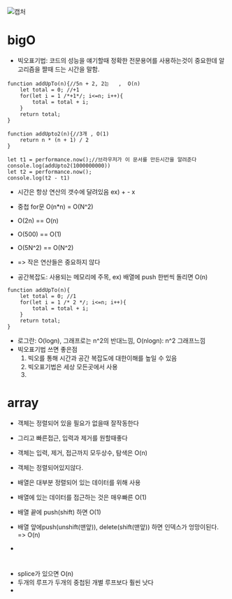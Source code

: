 ![캡처](https://user-images.githubusercontent.com/58182106/226663734-f1c15966-be00-4c87-b9b2-801d50e0588a.PNG)


# bigO

* 빅오표기법: 코드의 성능을 얘기할때 정확한 전문용어를 사용하는것이 중요한데 알고리즘을 짤때 드는 시간을 말함.  

```
function addUpTo(n){//5n + 2, 2는   ,  O(n)
    let total = 0; //+1
    for(let i = 1 /*+1*/; i<=n; i++){  
        total = total + i;
    }
    return total;
}

function addUpto2(n){//3개 , O(1)
    return n * (n + 1) / 2 
}
```
```
let t1 = performance.now();//브라우저가 이 문서를 만든시간을 알려준다
console.log(addUpto2(1000000000))
let t2 = performance.now();
console.log(t2 - t1)
```
* 시간은 항상 연산의 갯수에 달려있음 ex) + - x

* 중첩 for문 O(n*n) = O(N^2)
* O(2n) == O(n)
* O(500) == O(1)
* O(5N^2) == O(N^2)
* => 작은 연산들은 중요하지 않다

* 공간복잡도: 사용되는 메모리에 주목,  ex) 배열에 push 한번씩 돌리면 O(n)
```
function addUpTo(n){
    let total = 0; //1
    for(let i = 1 /* 2 */; i<=n; i++){  
        total = total + i;
    }
    return total;
}
``` 
* 로그란: O(logn), 그래프로는 n^2의 반대느낌, O(nlogn): n^2 그래프느낌
* 빅오표기법 쓰면 좋은점
  1. 빅오를 통해 시간과 공간 복잡도에 대한이해를 높일 수 있음
  2. 빅오표기법은 세상 모든곳에서 사용
  3. 
# array
* 객체는 정렬되어 있을 필요가 없을때 잘작동한다
* 그리고 빠른접근, 입력과 제거를 원할때좋다
* 객체는 입력, 제거, 접근까지 모두상수, 탐색은 O(n)
* 객체는 정렬되어있지않다.

* 배열은 대부분 정렬되어 있는 데이터를 위해 사용
* 배열에 있는 데이터를 접근하는 것은 매우빠른 O(1)
* 배열 끝에 push(shift) 하면 O(1)
* 배열 앞에push(unshift(맨앞)), delete(shift(맨앞)) 하면 인덱스가 엉망이된다. => O(n)
* 

#
* splice가 있으면 O(n)
* 두개의 루프가 두개의 중첩된 개별 루프보다 훨씬 낫다
* 